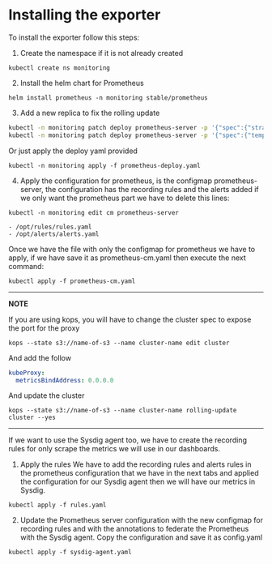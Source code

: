# Installing the exporter

To install the exporter follow this steps:

1. Create the namespace if it is not already created
  ```
  kubectl create ns monitoring
  ```
2. Install the helm chart for Prometheus
  ```
  helm install prometheus -n monitoring stable/prometheus
  ```
3. Add a new replica to fix the rolling update
  ```sh
  kubectl -n monitoring patch deploy prometheus-server -p '{"spec":{"strategy": {"type": "Recreate"}}}'
  kubectl -n monitoring patch deploy prometheus-server -p '{"spec":{"template":{"metadata":{"annotations":{"prometheus.io/scrape": "true", "prometheus.io/port": "9090"}}}}}'
  ```
  Or just apply the deploy yaml provided
   ```
  kubectl -n monitoring apply -f prometheus-deploy.yaml
  ```
4. Apply the configuration for prometheus, is the configmap prometheus-server, the configuration has the recording rules and the alerts added if we only want
   the prometheus part we have to delete this lines:
  ```
  kubectl -n monitoring edit cm prometheus-server
  ```
  ```
  - /opt/rules/rules.yaml
  - /opt/alerts/alerts.yaml
  ```
  Once we have the file with only the configmap for prometheus we have to apply, if we have save it as prometheus-cm.yaml then execute the next command:
  ```
  kubectl apply -f prometheus-cm.yaml
  ```

  ---
  **NOTE**

  If you are using kops, you will have to change the cluster spec to expose the port for the proxy

  ```
  kops --state s3://name-of-s3 --name cluster-name edit cluster
  ```

  And add the follow

  ```yaml
  kubeProxy:
    metricsBindAddress: 0.0.0.0
  ```

  And update the cluster

  ```
  kops --state s3://name-of-s3 --name cluster-name rolling-update cluster --yes
  ```

  ---

If we want to use the Sysdig agent too, we have to create the recording rules for only scrape the metrics we will use in our dashboards.

1. Apply the rules
  We have to add the recording rules and alerts rules in the prometheus configuration that we have in the next tabs and applied the configuration for our Sysdig agent then we will have our metrics in Sysdig.
  ```
  kubectl apply -f rules.yaml
  ```
2. Update the Prometheus server configuration with the new configmap for recording rules and with the annotations to federate the Prometheus with the Sysdig agent. Copy the configuration and save it as config.yaml
  ```
  kubectl apply -f sysdig-agent.yaml
  ```
